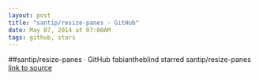 ```yaml
---
layout: post
title: "santip/resize-panes · GitHub"
date: May 07, 2014 at 07:00AM
tags: github, stars
---
```

##santip/resize-panes · GitHub
fabiantheblind starred santip/resize-panes
[link to source](http://ift.tt/1mAKM2u) 
